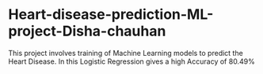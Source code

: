 # Heart-disease-prediction-ML-project-Disha-chauhan
This project involves training of Machine Learning models to predict the Heart Disease. In this Logistic Regression gives a high Accuracy of 80.49%
